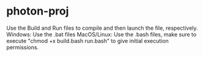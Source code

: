 # photon-proj

Use the Build and Run files to compile and then launch the file, respectively.
Windows: Use the .bat files
MacOS/Linux: Use the .bash files, make sure to execute "chmod +x build.bash run.bash" to give initial execution permissions. 